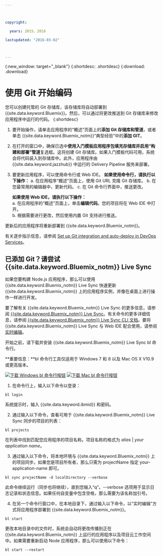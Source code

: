 ```yaml
---



copyright:

  years: 2015，2016

lastupdated: "2016-03-02"



---
```


{:new_window: target="_blank"}
{:shortdesc: .shortdesc}
{:download: .download}

# 使用 Git 开始编码

您可以创建托管的 Git 存储库，该存储库将自动部署到 {{site.data.keyword.Bluemix}}。然后，可以通过将更改推送到 Git 存储库来修改应用程序中运行的代码。
{:shortdesc}

1. 要开始操作，请单击应用程序的“概述”页面上的**添加 Git 存储库和管道**，或者单击 {{site.data.keyword.Bluemix_notm}}“典型经验”中的**添加 GIT**。
2. 在打开的窗口中，确保已选中**使用入门模板应用程序包填充存储库并启用“构建和部署”管道**复选框。这将创建 Git 存储库。如果入门模板代码可用，系统会将代码装入到存储库中。此外，应用程序由 {{site.data.keyword.jazzhub}} 中运行的 Delivery Pipeline 服务来部署。  
3. 要更新应用程序，可以使用命令行或 Web IDE。
   **如果使用命令行，请执行以下操作：**
   a. 在应用程序“概述”页面上，使用 Git URL 克隆 Git 存储库。
   b. 在您最常用的编辑器中，更新代码。
   c. 在 Git 命令行界面中，推送更改。  

   **如果使用 Web IDE，请执行以下操作：**  
   a. 在应用程序的“概述”页面上，单击**编辑代码**。您的项目将在 Web IDE 中打开。  
   b. 根据需要进行更改，然后使用内置 Git 支持进行推送。  

更新后的应用程序将重新部署到 {{site.data.keyword.Bluemix_notm}}。  

有关逐步指示信息，请参阅 [Set up Git integration and auto-deploy in DevOps Services](https://hub.jazz.net/tutorials/jazzeditor/#git_integration_and_autodeployment)。  

## 已添加 Git？请尝试 {{site.data.keyword.Bluemix_notm}} Live Sync  

如果您要构建 Node.js 应用程序，那么可以使用 {{site.data.keyword.Bluemix_notm}} Live Sync 快速更新 {{site.data.keyword.Bluemix_notm}} 上的应用程序实例，并像在桌面上进行操作一样进行开发。  

要了解有关 {{site.data.keyword.Bluemix_notm}} Live Sync 的更多信息，请参阅 [{{site.data.keyword.Bluemix_notm}} Live Sync](/docs/develop/bluemixlive.html)。有关命令的更多详细信息，请参阅 [{{site.data.keyword.Bluemix_notm}} Live Sync CLI 文档](/docs/cli/reference/bl/index.html)。要将 {{site.data.keyword.Bluemix_notm}} Live Sync 与 Web IDE 配合使用，请参阅[实时编辑](/docs/develop/bluemixlive.html)。  

开始之前，请下载并安装 {{site.data.keyword.Bluemix_notm}} Live Sync bl 命令行。

**重要信息：**bl 命令行工具仅适用于 Windows 7 和 8 以及 Mac OS X V10.9 或更高版本。

<p>
<a class="xref" href="http://livesyncdownload.ng.bluemix.net/downloads/blive_setup.msi" target="_blank" title="（在新选项卡或窗口中打开）"><img class="image" src="images/bl_gs_icons_windows_b.svg" alt="下载 Windows bl 命令行按钮" /></a>
<a class="xref" href="http://livesyncdownload.ng.bluemix.net/downloads/BluemixLive.pkg" target="_blank" title="（在新选项卡或窗口中打开）"><img class="image" src="images/bl_gs_icons_mac-osx_b.svg" alt="下载 Mac bl 命令行按钮" /></a>
</p>

1. 在命令行上，输入以下命令以登录：
```
bl login
```
系统提示时，输入 {{site.data.keyword.ibmid}} 和密码。

2. 通过输入以下命令，查看可用于 {{site.data.keyword.Bluemix_notm}} Live Sync 同步的项目的列表：
```
bl projects
```
在列表中找到匹配您应用程序的项目名称。项目名称的格式为 *alias* | *your application name*。

3. 通过输入以下命令，将本地环境与 {{site.data.keyword.Bluemix_notm}} 上的项目同步。如果您是项目所有者，那么只需为 projectName 指定 your-application-name 即可。
<!--- this command needs italicized parameters projectName localDirectory and yellow on 'local' -->
```
bl sync projectName -d localDirectory --verbose
```
此命令继续运行（同步也将继续），直到您输入“q”。--verbose 选项用于显示日志记录和状态信息。如果任何自变量中包含空格，那么需要为该名称加引号。

4. 在另一个命令行窗口中，在本地目录下，通过输入以下命令，以“实时编辑”方式将应用程序部署到 {{site.data.keyword.Bluemix_notm}}。
```
bl start
```  

更改本地目录中的文件时，系统会自动将更改传播到正在 {{site.data.keyword.Bluemix_notm}} 上运行的应用程序以及项目云工作空间中。如果需要重新启动 Node 应用程序，那么可以使用以下命令：
```
bl start --restart
```
